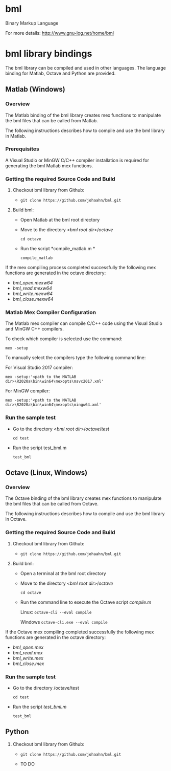 # bml
Binary Markup Language

For more details: http://www.gnu-log.net/home/bml



# bml library bindings


The bml library can be compiled and used in other languages. 
The language binding for Matlab, Octave and Python are provided.


## Matlab (Windows)

### Overview

The Matlab binding of the bml library creates mex functions to manipulate the bml files that can be called from Matlab.

The following instructions describes how to compile and use the bml library in Matlab.


### Prerequisites

A Visual Studio or MinGW C/C++ compiler installation is required for generating the bml Matlab mex functions. 


### Getting the required Source Code  and Build

1. Checkout bml library from Github:
	
	* ``git clone https://github.com/johaahn/bml.git``

2. Build bml:

	* Open Matlab at the bml root directory

	* Move to the directory <*bml root dir*>/*octave* 
		
		``cd octave``

	* Run the script *compile_matlab.m *
		
		``compile_matlab``

If the mex compiling process completed successfully the following mex functions are generated in the octave directory:

*	*bml_open.mexw64*
*	*bml_read.mexw64*
*	*bml_write.mexw64*
*	*bml_close.mexw64*


### Matlab Mex Compiler Configuration

The Matlab mex compiler can compile C/C++ code using the Visual Studio and MinGW C++ compilers. 
	
To check which compiler is selected use the command:

``mex -setup``
	
To manually select the compilers type the following command line:

For Visual Studio 2017 compiler: 

``mex -setup:'<path to the MATLAB dir>\R2020a\bin\win64\mexopts\msvc2017.xml' ``

For MinGW compiler:

``mex -setup:'<path to the MATLAB dir>\R2020a\bin\win64\mexopts\mingw64.xml'``


### Run the sample test

* Go to the directory <*bml root dir*>/*octave*/*test*
	
	``cd test``

* Run the script test_bml.m 
	
	``test_bml``



	
## Octave (Linux, Windows)


### Overview

The Octave binding of the bml library creates mex functions to manipulate the bml files that can be called from Octave.

The following instructions describes how to compile and use the bml library in Octave. 


### Getting the required Source Code  and Build

1. Checkout bml library from Github:
	
	* ``git clone https://github.com/johaahn/bml.git``

2. Build bml:

	* Open a terminal at the bml root directory

	* Move to the directory <*bml root dir*>/*octave* 
		
		``cd octave``

	* Run the command line to execute the Octave script *compile.m* 
	
		Linux:
		``octave-cli --eval compile`` 
		
		Windows 
		``octave-cli.exe --eval compile``

If the Octave mex compiling completed successfully the following mex functions are generated in the octave directory:

*	*bml_open.mex*
*	*bml_read.mex*
*	*bml_write.mex*
*	*bml_close.mex*


### Run the sample test

* Go to the directory <bml root dir>/octave/test
	
	``cd test``

* Run the script *test_bml.m* 
	
	``test_bml``



## Python

1. Checkout bml library from Github:
	
	* ``git clone https://github.com/johaahn/bml.git``
	
	* TO DO